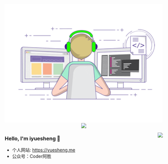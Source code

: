 
<p align="center">
  <img align="center" src="https://raw.githubusercontent.com/iyuesheng/iyuesheng/main/developer.gif"/>

<img align="center" src="https://github-profile-trophy.vercel.app/?username=iyuesheng" style="max-width:100%;">

</p>

<img align="right" src="https://github-readme-stats.vercel.app/api?username=iyuesheng&show_icons=true&icon_color=805AD5&text_color=718096&bg_color=ffffff&hide_title=true" />




### Hello, I'm iyuesheng 👋


- 个人网站: https://yuesheng.me
- 公众号：Coder阿胜
